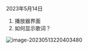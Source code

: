 2023年5月14日

1. 播放器界面
2. 如何显示歌词？

![image-20230513220403480](https://pic-lxxx.oss-cn-shanghai.aliyuncs.com/202305132204646.png)